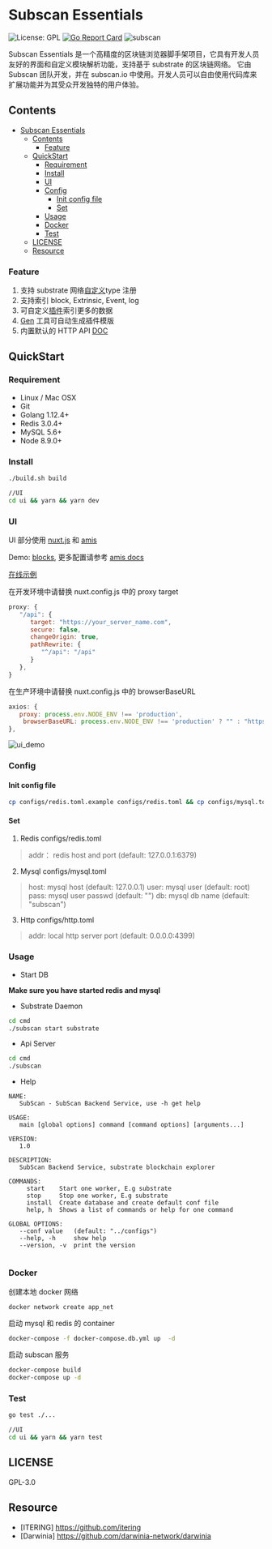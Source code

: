 # Subscan Essentials

![License: GPL](https://img.shields.io/badge/license-GPL-blue.svg)
[![Go Report Card](https://goreportcard.com/badge/github.com/itering/subscan)](https://goreportcard.com/report/github.com/itering/subscan)
![subscan](https://github.com/itering/subscan/workflows/subscan/badge.svg)

Subscan Essentials 是一个高精度的区块链浏览器脚手架项目，它具有开发人员友好的界面和自定义模块解析功能，支持基于 substrate 的区块链网络。
它由 Subscan 团队开发，并在 subscan.io 中使用。开发人员可以自由使用代码库来扩展功能并为其受众开发独特的用户体验。

## Contents

- [Subscan Essentials](#subscan-essentials)
  - [Contents](#contents)
    - [Feature](#feature)
  - [QuickStart](#quickstart)
    - [Requirement](#requirement)
    - [Install](#install)
    - [UI](#ui)
    - [Config](#config)
      - [Init config file](#init-config-file)
      - [Set](#set)
    - [Usage](#usage)
    - [Docker](#docker)
    - [Test](#test)
  - [LICENSE](#license)
  - [Resource](#resource)

### Feature

1. 支持 substrate 网络[自定义](/custom_type.md)type 注册
2. 支持索引 block, Extrinsic, Event, log
3. 可自定义[插件](/plugins)索引更多的数据
4. [Gen](https://github.com/itering/subscan-plugin/tree/master/tool) 工具可自动生成插件模版
5. 内置默认的 HTTP API [DOC](/docs/index.md)

## QuickStart

### Requirement

- Linux / Mac OSX
- Git
- Golang 1.12.4+
- Redis 3.0.4+
- MySQL 5.6+
- Node 8.9.0+

### Install

```bash
./build.sh build

//UI
cd ui && yarn && yarn dev
```

### UI

UI 部分使用 [nuxt.js](https://nuxtjs.org/) 和 [amis](https://github.com/baidu/amis)

Demo: [blocks](/ui/plugins/blocks.js), 更多配置请参考 [amis docs](https://baidu.gitee.io/amis/docs/index)

[在线示例](https://crab.demo.subscan.io/)

在开发环境中请替换 nuxt.config.js 中的 proxy target

```js
proxy: {
   "/api": {
      target: "https://your_server_name.com",
      secure: false,
      changeOrigin: true,
      pathRewrite: {
         "^/api": "/api"
      }
   },
}
```

在生产环境中请替换 nuxt.config.js 中的 browserBaseURL

```js
axios: {
   proxy: process.env.NODE_ENV !== 'production',
    browserBaseURL: process.env.NODE_ENV !== 'production' ? "" : "https://your_server_name.com"
},
```

![ui_demo](./ui_demo.png)

### Config

#### Init config file

```bash
cp configs/redis.toml.example configs/redis.toml && cp configs/mysql.toml.example configs/mysql.toml && cp configs/http.toml.example configs/http.toml
```

#### Set

1. Redis configs/redis.toml

> addr： redis host and port (default: 127.0.0.1:6379)

2. Mysql configs/mysql.toml

> host: mysql host (default: 127.0.0.1)
> user: mysql user (default: root)
> pass: mysql user passwd (default: "")
> db: mysql db name (default: "subscan")

3. Http configs/http.toml

> addr: local http server port (default: 0.0.0.0:4399)

### Usage

- Start DB

**Make sure you have started redis and mysql**

- Substrate Daemon

```bash
cd cmd
./subscan start substrate
```

- Api Server

```bash
cd cmd
./subscan
```

- Help

```
NAME:
   SubScan - SubScan Backend Service, use -h get help

USAGE:
   main [global options] command [command options] [arguments...]

VERSION:
   1.0

DESCRIPTION:
   SubScan Backend Service, substrate blockchain explorer

COMMANDS:
     start    Start one worker, E.g substrate
     stop     Stop one worker, E.g substrate
     install  Create database and create default conf file
     help, h  Shows a list of commands or help for one command

GLOBAL OPTIONS:
   --conf value   (default: "../configs")
   --help, -h     show help
   --version, -v  print the version


```

### Docker

创建本地 docker 网络

```
docker network create app_net
```

启动 mysql 和 redis 的 container

```bash
docker-compose -f docker-compose.db.yml up  -d
```

启动 subscan 服务

```bash
docker-compose build
docker-compose up -d
```

### Test

```bash
go test ./...

//UI
cd ui && yarn && yarn test
```

## LICENSE

GPL-3.0

## Resource

- [ITERING] https://github.com/itering
- [Darwinia] https://github.com/darwinia-network/darwinia
